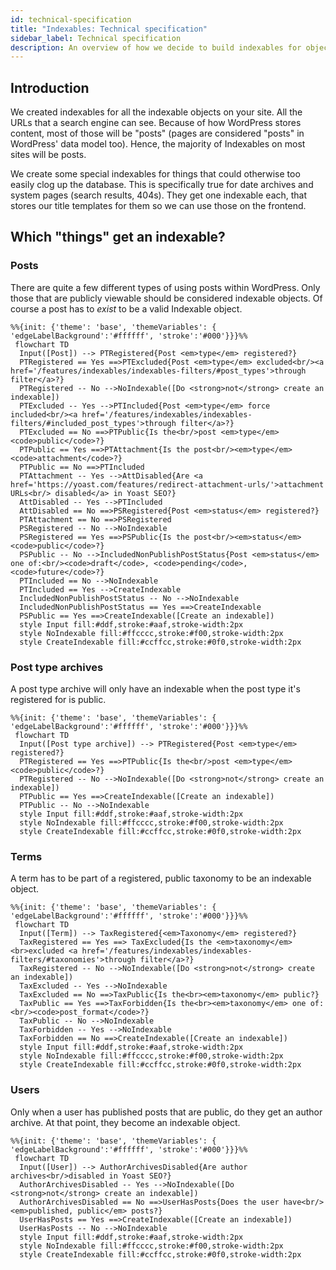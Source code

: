 ```yaml
---
id: technical-specification
title: "Indexables: Technical specification"
sidebar_label: Technical specification 
description: An overview of how we decide to build indexables for objects.
---
```


## Introduction

We created indexables for all the indexable objects on your site. All the URLs that a search engine can see. Because of how
WordPress stores content, most of those will be "posts" (pages are considered "posts" in WordPress' data model too). Hence, 
the majority of Indexables on most sites will be posts.

We create some special indexables for things that could otherwise too easily clog up the database. This is specifically true 
for date archives and system pages (search results, 404s). They get one indexable each, that stores our title templates for them
so we can use those on the frontend.

## Which "things" get an indexable?

### Posts

There are quite a few different types of using posts within WordPress. Only those that are publicly viewable should be
considered indexable objects. Of course a post has to _exist_ to be a valid Indexable object.

```mermaid
%%{init: {'theme': 'base', 'themeVariables': { 'edgeLabelBackground':'#ffffff', 'stroke':'#000'}}}%%
 flowchart TD
  Input([Post]) --> PTRegistered{Post <em>type</em> registered?}
  PTRegistered == Yes ==>PTExcluded{Post <em>type</em> excluded<br/><a href='/features/indexables/indexables-filters/#post_types'>through filter</a>?}
  PTRegistered -- No -->NoIndexable([Do <strong>not</strong> create an indexable])
  PTExcluded -- Yes -->PTIncluded{Post <em>type</em> force included<br/><a href='/features/indexables/indexables-filters/#included_post_types'>through filter</a>?}
  PTExcluded == No ==>PTPublic{Is the<br/>post <em>type</em> <code>public</code>?}
  PTPublic == Yes ==>PTAttachment{Is the post<br/><em>type</em> <code>attachment</code>?}
  PTPublic == No ==>PTIncluded
  PTAttachment -- Yes -->AttDisabled{Are <a href='https://yoast.com/features/redirect-attachment-urls/'>attachment URLs<br/> disabled</a> in Yoast SEO?}
  AttDisabled -- Yes -->PTIncluded
  AttDisabled == No ==>PSRegistered{Post <em>status</em> registered?}
  PTAttachment == No ==>PSRegistered
  PSRegistered -- No -->NoIndexable
  PSRegistered == Yes ==>PSPublic{Is the post<br/><em>status</em> <code>public</code>?}
  PSPublic -- No -->IncludedNonPublishPostStatus{Post <em>status</em> one of:<br/><code>draft</code>, <code>pending</code>, <code>future</code>?}
  PTIncluded == No -->NoIndexable
  PTIncluded == Yes -->CreateIndexable
  IncludedNonPublishPostStatus -- No -->NoIndexable
  IncludedNonPublishPostStatus == Yes ==>CreateIndexable
  PSPublic == Yes ==>CreateIndexable([Create an indexable])
  style Input fill:#ddf,stroke:#aaf,stroke-width:2px
  style NoIndexable fill:#ffcccc,stroke:#f00,stroke-width:2px
  style CreateIndexable fill:#ccffcc,stroke:#0f0,stroke-width:2px
```

### Post type archives

A post type archive will only have an indexable when the post type it's registered for is public.

```mermaid
%%{init: {'theme': 'base', 'themeVariables': { 'edgeLabelBackground':'#ffffff', 'stroke':'#000'}}}%%
 flowchart TD
  Input([Post type archive]) --> PTRegistered{Post <em>type</em> registered?}
  PTRegistered == Yes ==>PTPublic{Is the<br/>post <em>type</em> <code>public</code>?}
  PTRegistered -- No -->NoIndexable([Do <strong>not</strong> create an indexable])
  PTPublic == Yes ==>CreateIndexable([Create an indexable])
  PTPublic -- No -->NoIndexable
  style Input fill:#ddf,stroke:#aaf,stroke-width:2px
  style NoIndexable fill:#ffcccc,stroke:#f00,stroke-width:2px
  style CreateIndexable fill:#ccffcc,stroke:#0f0,stroke-width:2px
```

### Terms

A term has to be part of a registered, public taxonomy to be an indexable object.

```mermaid
%%{init: {'theme': 'base', 'themeVariables': { 'edgeLabelBackground':'#ffffff', 'stroke':'#000'}}}%%
 flowchart TD
  Input([Term]) --> TaxRegistered{<em>Taxonomy</em> registered?}
  TaxRegistered == Yes ==> TaxExcluded{Is the <em>taxonomy</em><br>excluded <a href='/features/indexables/indexables-filters/#taxonomies'>through filter</a>?}
  TaxRegistered -- No -->NoIndexable([Do <strong>not</strong> create an indexable])
  TaxExcluded -- Yes -->NoIndexable
  TaxExcluded == No ==>TaxPublic{Is the<br><em>taxonomy</em> public?}
  TaxPublic == Yes ==>TaxForbidden{Is the<br><em>taxonomy</em> one of:<br/><code>post_format</code>?}
  TaxPublic -- No -->NoIndexable
  TaxForbidden -- Yes -->NoIndexable
  TaxForbidden == No ==>CreateIndexable([Create an indexable])
  style Input fill:#ddf,stroke:#aaf,stroke-width:2px
  style NoIndexable fill:#ffcccc,stroke:#f00,stroke-width:2px
  style CreateIndexable fill:#ccffcc,stroke:#0f0,stroke-width:2px
```

### Users

Only when a user has published posts that are public, do they get an author archive. At that point, they become an indexable object.

```mermaid
%%{init: {'theme': 'base', 'themeVariables': { 'edgeLabelBackground':'#ffffff', 'stroke':'#000'}}}%%
 flowchart TD
  Input([User]) --> AuthorArchivesDisabled{Are author archives<br/>disabled in Yoast SEO?}
  AuthorArchivesDisabled -- Yes -->NoIndexable([Do <strong>not</strong> create an indexable])
  AuthorArchivesDisabled == No ==>UserHasPosts{Does the user have<br/><em>published, public</em> posts?}
  UserHasPosts == Yes ==>CreateIndexable([Create an indexable])
  UserHasPosts -- No -->NoIndexable
  style Input fill:#ddf,stroke:#aaf,stroke-width:2px
  style NoIndexable fill:#ffcccc,stroke:#f00,stroke-width:2px
  style CreateIndexable fill:#ccffcc,stroke:#0f0,stroke-width:2px
```
